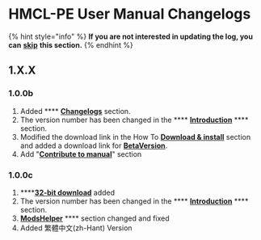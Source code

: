 # HMCL-PE User Manual Changelogs

{% hint style="info" %}
**If you are not interested in updating the log, you can** [**skip**](../how-to-download-and-install/download.md) **this section.**
{% endhint %}

## 1.X.X

### 1.0.0b

1. Added **** [**Changelogs**](hmcl-pe-user-manual-changelogs.md) section.
2. The version number has been changed in the **** [**Introduction**](broken-reference) **** section.
3. Modified the download link in the How To [**Download & install**](../how-to-download-and-install/download.md) section and added a download link for [**BetaVersion**](../how-to-download-and-install/download.md#beta-version-provided-by-legacygamerhd).
4. Add "[**Contribute to manual**](contribute-to-manual.md)" section

### 1.0.0c

1. ****[**32-bit download**](../how-to-download-and-install/download.md#beta-versionb-32-bit) added
2. The version number has been changed in the **** [**Introduction**](broken-reference) **** section.
3. [**ModsHelper**](broken-reference) **** section changed and fixed
4. Added 繁體中文(zh-Hant) Version



